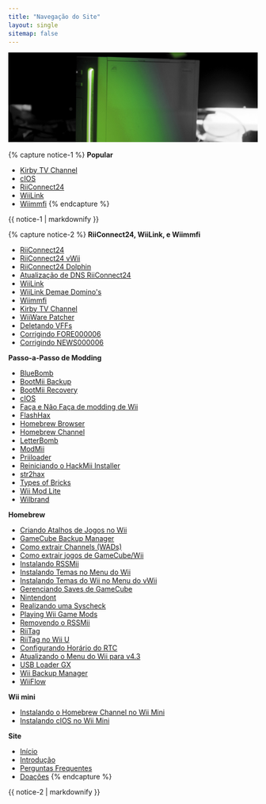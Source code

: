 ```yaml
---
title: "Navegação do Site"
layout: single
sitemap: false
---
```


![WiiTutorials](/images/WiiTutorials.jpg)

{% capture notice-1 %}
**Popular**

- [Kirby TV Channel](kirby-tv)
- [cIOS](cios)
- [RiiConnect24](riiconnect24)
- [WiiLink](wiilink)
- [Wiimmfi](wiimmfi)
{% endcapture %}
<div class="notice--info">{{ notice-1 | markdownify }}</div>

{% capture notice-2 %}
**RiiConnect24, WiiLink, e Wiimmfi**

- [RiiConnect24](riiconnect24)
- [RiiConnect24 vWii](riiconnect24-vwii)
- [RiiConnect24 Dolphin](riiconnect24-dolphin)
- [Atualização de DNS RiiConnect24](riiconnect24-dns-update)
- [WiiLink](wiilink)
- [WiiLink Demae Domino's](wiilink-demae-dominos)
- [Wiimmfi](wiimmfi)
- [Kirby TV Channel](kirby-tv)
- [WiiWare Patcher](wiiwarepatcher)
- [Deletando VFFs](deleting-vffs)
- [Corrigindo FORE000006](riiconnect24-batteryfix)
- [Corrigindo NEWS000006](news000006)

**Passo-a-Passo de Modding**

- [BlueBomb](bluebomb)
- [BootMii Backup](bootmii)
- [BootMii Recovery](bootmiirecover)
- [cIOS](cios)
- [Faça e Não Faça de modding de Wii](dosanddonts)
- [FlashHax](flashhax)
- [Homebrew Browser](hbb)
- [Homebrew Channel](hbc)
- [LetterBomb](letterbomb)
- [ModMii](modmii)
- [Priiloader](priiloader)
- [Reiniciando o HackMii Installer](hackmii)
- [str2hax](str2hax)
- [Types of Bricks](bricks)
- [Wii Mod Lite](wiimodlite)
- [Wilbrand](wilbrand)

**Homebrew**

- [Criando Atalhos de Jogos no Wii](wiigsc)
- [GameCube Backup Manager](gcbackupmanager)
- [Como extrair Channels (WADs)](dump-wads)
- [Como extrair jogos de GameCube/Wii](dump-games)
- [Instalando RSSMii](rssmii)
- [Instalando Temas no Menu do Wii](themes)
- [Instalando Temas do Wii no Menu do vWii](themes-vwii)
- [Gerenciando Saves de GameCube](gcsaves)
- [Nintendont](nintendont)
- [Realizando uma Syscheck](syscheck)
- [Playing Wii Game Mods](riivolution)
- [Removendo o RSSMii](rssmii-remove)
- [RiiTag](riitag)
- [RiiTag no Wii U](riitag-wiiu)
- [Configurando Horário do RTC](rtc)
- [Atualizando o Menu do Wii para v4.3](update)
- [USB Loader GX](usbloadergx)
- [Wii Backup Manager](wiibackupmanager)
- [WiiFlow](wiiflow)

**Wii mini**

- [Instalando o Homebrew Channel no Wii Mini](hbc-mini)
- [Instalando cIOS no Wii Mini](cios-mini)

**Site**

- [Início](/)
- [Introdução](get-started)
- [Perguntas Frequentes](faq)
- [Doações](donations)
{% endcapture %}
<div class="notice--primary">{{ notice-2 | markdownify }}</div>
